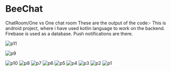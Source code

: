# BeeChat
ChatRoom/One vs One chat room
These are the output of the code:-
This is android project,
where i have used kotlin language to work on the backend.
Firebase is used as a database.
Push notifications are there.

 

![p11](https://github.com/GaganMaurya/BeeChat/assets/111219175/abb3ef79-c65a-4527-bff0-6174d29f37ad)

![p9](https://github.com/GaganMaur![p11]ya/BeeChat/assets/111219175/6f709938-cc45-407d-afc2-473e711a992d)

![p10](https://github.com/GaganMaurya/BeeChat/assets/111219175/629f11c0-70f3-4433-937c-6224be47cd54)
![p8](https://github.com/GaganMaurya/BeeChat/assets/111219175/74869c1d-e5d7-4f32-b98c-cf7fe665a6bf)
![p7](https://github.com/GaganMaurya/BeeChat/assets/111219175/8b431189-fdda-4a1b-aa10-43db91c6fdab)
![p6](https://github.com/GaganMaurya/BeeChat/assets/111219175/5c312587-1250-4456-b73a-41ccd51fab49)
![p5](https://github.com/GaganMaurya/BeeChat/assets/111219175/d5746ff3-6368-44fc-820a-17d3c8ad51cb)
![p4](https://github.com/GaganMaurya/BeeChat/assets/111219175/ac49156f-f642-4cdb-969d-c60d2efb90b8)
![p3](https://github.com/GaganMaurya/BeeChat/assets/111219175/400633ca-9b24-4c5c-bbfe-68e421296a98)
![p2](https://github.com/GaganMaurya/BeeChat/assets/111219175/af9e397b-a29e-4b70-93c2-97da21045836)
![p1](https://github.com/GaganMaurya/BeeChat/assets/111219175/a3aca0d0-2869-4763-b9e2-e88daef676d1)

